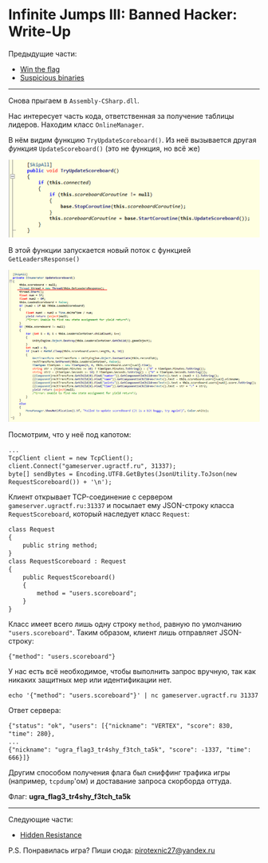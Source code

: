 # Infinite Jumps III: Banned Hacker: Write-Up

Предыдущие части: 

* [Win the flag](../infinitejumps/WRITEUP.md)
* [Suspicious binaries](../jumpinside/WRITEUP.md)

----

Снова прыгаем в `Assembly-CSharp.dll`.

Нас интересует часть кода, ответственная за получение таблицы лидеров. Находим класс `OnlineManager`.

В нём видим функцию `TryUpdateScoreboard()`. Из неё вызывается другая _функция_ `UpdateScoreboard()` (это не функция, но всё же)

![TryUpdateScoreboard()](images/tryUpdate.png)

В этой функции запускается новый поток с функцией  `GetLeadersResponse()`

![Создание потока GetLeadersResponse()](images/thread.png)

Посмотрим, что у неё под капотом:

```
...
TcpClient client = new TcpClient();
client.Connect("gameserver.ugractf.ru", 31337);
byte[] sendBytes = Encoding.UTF8.GetBytes(JsonUtility.ToJson(new RequestScoreboard()) + '\n');
```

Клиент открывает TCP-соединение с сервером `gameserver.ugractf.ru:31337` и посылает ему JSON-строку класса `RequestScoreboard`, который наследует класс `Request`:

```
class Request
{
    public string method;
}
class RequestScoreboard : Request
{
    public RequestScoreboard()
    {
        method = "users.scoreboard";
    }
}
```

Класс имеет всего лишь одну строку `method`, равную по умолчанию `"users.scoreboard"`. Таким образом, клиент лишь отправляет JSON-строку:

```
{"method": "users.scoreboard"}
```

У нас есть всё необходимое, чтобы выполнить запрос вручную, так как никаких защитных мер или идентификации нет.

```
echo '{"method": "users.scoreboard"}' | nc gameserver.ugractf.ru 31337
```

Ответ сервера:

```
{"status": "ok", "users": [{"nickname": "VERTEX", "score": 830, "time": 280},
...
{"nickname": "ugra_flag3_tr4shy_f3tch_ta5k", "score": -1337, "time": 666}]}
```

Другим способом получения флага был сниффинг трафика игры (например, `tcpdump`'ом) и доставание запроса скорборда оттуда.

Флаг: **ugra_flag3_tr4shy_f3tch_ta5k**

----

Следующие части: 

* [Hidden Resistance](../upgradejumps/WRITEUP.md)

P.S. Понравилась игра?
Пиши сюда: pirotexnic27@yandex.ru
